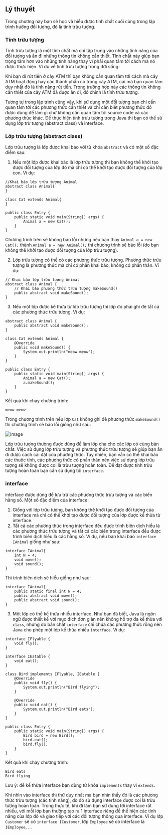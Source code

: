 ## Lý thuyết
Trong chương này bạn sẽ học và hiểu được tính chất cuối cùng trong lập trình hướng đối tượng, đó là tính trừu tượng.

### Tính trừu tượng

Tính trừu tượng là một tính chất mà chỉ tập trung vào những tính năng của đối tượng và ẩn đi những thông tin không cần thiết. Tính chất này giúp bạn trọng tâm hơn vào những tính năng thay vì phải quan tâm tới cách mà nó được thực hiện. Ví dụ về tính trừu tượng trong đời sống:

Khi bạn đi rút tiền ở cây ATM thì bạn không cần quan tâm tới cách mà cây ATM hoạt động hay các thành phần có trong cây ATM, cái mà bạn quan tâm duy nhất đó là tính năng rút tiền. Trong trường hợp này các thông tin không cần thiết của cây ATM đã được ẩn đi, đó chính là tính trừu tượng.

Tương tự trong lập trình cũng vậy, khi sử dụng một đối tượng bạn chỉ cần quan tâm tới các phương thức cần thiết và chỉ cần biết phương thức đó được dùng để làm gì chứ không cần quan tâm tới source code và các phương thức khác. Để thực hiện tính trừu tượng trong Java thì bạn có thể sử dụng lớp trừ tượng (abstract class) và interface.

### Lớp trừu tượng (abstract class)

Lớp trừu tượng là lớp được khai báo với từ khóa `abstract` và có một số đặc điểm sau:

1. Nếu một lớp được khai báo là lớp trừu tượng thì bạn không thể khởi tạo được đối tượng của lớp đó mà chỉ có thể khởi tạo được đối tượng của lớp con. Ví dụ:
```
//Khai báo lớp trừu tượng Animal
abstract class Animal{
}

class Cat extends Animal{
}

public class Entry {
	public static void main(String[] args) {
		Animal a = new Cat();
	}
}
```
Chương trình trên sẽ không báo lỗi nhưng nếu bạn thay `Animal a = new Cat();` thành `Animal a = new Animal();` thì chương trình sẽ báo lỗi (do bạn không thể khởi tạo được đối tượng của lớp trừu tượng).

2. Lớp trừu tượng có thể có các phương thức trừu tượng. Phương thức trừu tượng là phương thức mà chỉ có phần khai báo, không có phần thân. Ví dụ:
```
// Khai báo lớp trừu tượng Animal
abstract class Animal {
	// Khai báo phương thức trừu tượng makeSound()
	public abstract void makeSound();
}
```
3. Nếu một lớp được kế thừa từ lớp trừu tượng thì lớp đó phải ghi đè tất cả các phương thức trừu tượng. Ví dụ:
```
abstract class Animal {
	public abstract void makeSound();
}

class Cat extends Animal {
	@Override
	public void makeSound() {
		System.out.println("meow meow");
	}
}

public class Entry {
	public static void main(String[] args) {
		Animal a = new Cat();
		a.makeSound();
	}
}
```
Kết quả khi chạy chương trình:
```
meow meow
```
Trong chương trình trên nếu lớp `Cat` không ghi đè phương thức `makeSound()` thì chương trình sẽ báo lỗi giống như sau:

![image](https://github.com/user-attachments/assets/14ad4553-cca1-421b-a2fa-a4b443a94aa5)

Lớp trừu tượng thường được dùng để làm lớp cha cho các lớp có cùng bản chất. Việc sử dụng lớp trừu tượng và phương thức trừu tượng sẽ giúp bạn ẩn đi được cách cài đặt của phương thức. Tuy nhiên, bạn vẫn có thể khai báo các thuộc tính, các phương thức có phần thân nên việc sử dụng lớp trừu tượng sẽ không được coi là trừu tượng hoàn toàn. Để đạt được tính trừu tượng hoàn toàn bạn cần sử dụng tới `interface`.

### interface

interface được dùng để lưu trữ các phương thức trừu tượng và các biến hằng số. Một số đặc điểm của interface:

1. Giống với lớp trừu tượng, bạn không thể khởi tạo được đối tượng của interface mà chỉ có thể khởi tạo được đối tượng của lớp được kế thừa từ interface.
2. Tất cả các phương thức trong interface đều được trình biên dịch hiểu là các phương thức trừu tượng và tất cả các biến trong interface đều được trình biên dịch hiểu là các hằng số. Ví dụ, nếu bạn khai báo `interface IAnimal` giống như sau: 
```
interface IAnimal{
	int N = 4;
	void move();
	void sound();
}
```
Thì trình biên dịch sẽ hiểu giống như sau:
```
interface IAnimal{
	public static final int N = 4;
	public abstract void move();
	public abstract void sound();
}
```
3. Một lớp có thể kế thừa nhiều interface. Như bạn đã biết, Java là ngôn ngữ được thiết kế với mục đích đơn giản nên không hỗ trợ đa kế thừa với `class`, nhưng do bản chất `interface` chỉ chứa các phương thức rỗng nên Java cho phép một lớp kế thừa nhiều `interface`. Ví dụ:
```
interface IFlyable {
	void fly();
}

interface IEatable {
	void eat();
}

class Bird implements IFlyable, IEatable {
	@Override
	public void fly() {
		System.out.println("Bird flying");
	}

	@Override
	public void eat() {
		System.out.println("Bird eats");
	}
}

public class Entry {
	public static void main(String[] args) {
		Bird bird = new Bird();
		bird.eat();
		bird.fly();
	}
}
```
Kết quả khi chạy chương trình:
```
Bird eats
Bird flying
```
Lưu ý: để kế thừa interface bạn dùng từ khóa `implements` thay vì `extends`.

Khi nhìn vào interface thì thứ duy nhất mà bạn nhìn thấy đó là các phương thức trừu tượng (các tính năng), do đó sử dụng interface được coi là trừu tượng hoàn toàn. Trong thực tế, khi đi làm bạn sử dụng tới interface rất nhiều, với mỗi lớp bạn thường tạo ra 1 interface riêng để thể hiện các tính năng của lớp đó và giao tiếp với các đối tượng thông qua interface. Ví dụ lớp `Customer` sẽ có `interface ICustomer`, lớp `Employee` sẽ có interface là `IEmployee`, ... 

